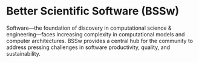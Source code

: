 # Better Scientific Software (BSSw)

Software—the foundation of discovery in computational science & engineering—faces increasing complexity in computational models and computer architectures. BSSw provides a central hub for the community to address pressing challenges in software productivity, quality, and sustainability.

<!---
Slide1 Left: blog_posts/pre-reference-version-cleaning-your-work-surfaces-one-way-to-help-flatten-the-curve
Slide1 Right: https://commons.wikimedia.org/wiki/File:Covid-19-curves-graphic-social-v3.gif
Slide2 Left: blog_posts/spreading-ideas-about-better-scientific-software
Slide2 Right: images/raw/master/Blog_0225_Computational.jpg
Slide3 Left: blog_posts/productivity-and-sustainability-improvement-planning-psip
Slide3 Right: images/raw/master/Blog_0120_PSIP_logo.png
Slide4 Left: items/finalizing-your-julia-package
Slide4 Right: items/best-practices-for-hpc-software-developers-webinar-series
--->

<!---
LCM: Saving for use again later

SlideA Left: blog_posts/accepting-high-quality-software-contributions-as-scientific-publications
SlideA Right: items/a-look-at-the-economic-forces-in-open-source-software
SlideB Left: blog_posts/research-software-science-a-scientific-approach-to-understanding-and-improving-how-we-develop-and-use-software-for-research
SlideB Right: blog_posts/data-driven-software-sustainability
SlideC Left: events/webinar-building-community-policies-through-xsdk-software-policies
SlideC Right: items/balter-s-rules-for-github-communication

SlideX Left: events/webinar-tools-and-techniques-for-floating-point-analysis
SlideX Right: events/testing-research-software-survey

SlideY Left: blog_posts/bloodsuckers-banshees-and-brains-a-bestiary-of-scary-software-projects-and-how-to-banish-them
SlideY Right:  images/raw/master/Blog_1019_Hero_1136x432.png
--->

<!---
[Site Overview](SiteOverview.md)

[Communities Overview](CommunitiesOverview.md)

[Intro to CSE](IntroToCse.md)

[Intro to HPC](IntroToHpc.md)

--->
